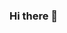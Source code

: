 ### Hi there 👋

<!--
**mmcint/mmcint** is a ✨ _special_ ✨ repository because its `README.md` (this file) appears on your GitHub profile.

I'm Mike and I am a Computational Geoscientist and Data Scientist at Onward.

- 🔭 I’m currently working on ...
- 🌱 I’m currently learning ...
- 👯 I’m looking to collaborate on ...
- 🤔 I’m looking for help with ...
- 💬 Ask me about ...
- 📫 How to reach me: ...
- 😄 Pronouns: ...
- ⚡ Fun fact: ...
-->
